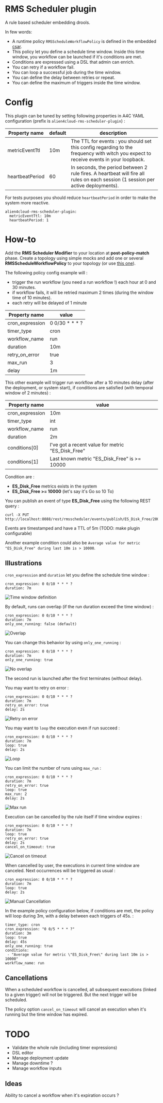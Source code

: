 # RMS Scheduler plugin
A rule based scheduler embedding drools.

In few words:
- A runtime policy `RMSScheduleWorkflowPolicy` is defined in the embedded [csar](src/main/resources/csar/tosca.yml).
- This policy let you define a schedule time window. Inside this time window, you workflow can be launched if it's conditions are met.
- Conditions are expressed using a DSL that admin can enrich.
- You can retry if a workflow fail.
- You can loop a successful job during the time window.
- You can define the delay between retries or repeat.
- You can define the maximum of triggers inside the time window.


# Config

This plugin can be tuned by setting following properties in A4C YAML configuration 
(prefix is `alien4cloud-rms-scheduler-plugin`) :

Property name | default | description 
------------ | -------------| -------------
metricEventTtl | 10m | The TTL for events : you should set this config regarding to the frequency with witch you expect to receive events in your loopback.
heartbeatPeriod | 60 | In seconds, the period between 2 rule fires. A heartbeat will fire all rules on each session (1 session per active deployments).

For tests purposes you should reduce `heartbeatPeriod` in order to make the system more reactive.

```
alien4cloud-rms-scheduler-plugin:
  metricEventTtl: 10m
  heartbeatPeriod: 1
```

# How-to

Add the **RMS Scheduler Modifier** to your location at **post-policy-match** phase.
Create a topology using simple mocks and add one or several **RMSScheduleWorkflowPolicy** to your topology (or use [this one](src/test/resources/csar/sample.yml)).

The following policy config example will :
- trigger the run workflow (you need a run workflow !) each hour at 0 and 30 minutes.
- if workflow fails, it will be retried maximum 2 times (during the window time of 10 minutes).
- each retry will be delayed of 1 minute

Property name | value
------------ | -------------
cron_expression | 0 0/30 * * * ?
timer_type | cron
workflow_name | run
duration | 10m
retry_on_error | true
max_run | 3
delay | 1m

This other example will trigger run workflow after a 10 minutes delay (after the deployment, or system start), if conditions are satisfied (with temporal window of 2 minutes) :

Property name | value
------------ | -------------
cron_expression | 10m
timer_type | int
workflow_name | run
duration | 2m
conditions[0] | I've got a recent value for metric "ES_Disk_Free"
conditions[1] | Last known metric "ES_Disk_Free" is >= 10000

Condition are :
- **ES_Disk_Free** metrics exists in the system
- **ES_Disk_Free >= 10000** (let's say it's Go so 10 To)

You can publish an event of type **ES_Disk_Free** using the following REST query :
```
curl -X PUT http://localhost:8088/rest/rmsscheduler/events/publish/ES_Disk_Free/20000
```

Events are timestamped and have a TTL of 5m (TODO: make plugin configurable)

Another example condition could also be `Average value for metric "ES_Disk_Free" during last 10m is > 10000`.

## Illustrations

`cron_expression` and `duration` let you define the schedule time window :

```
cron_expression: 0 0/10 * * * ?
duration: 7m
```

![Time window definition](doc/images/TimeWindowDefinition.png "Time window definition")

By default, runs can overlap (if the run duration exceed the time window) :

```
cron_expression: 0 0/10 * * * ?
duration: 7m
only_one_running: false (default)
```

![Overlap](doc/images/Overlap.png "Overlap")

You can change this behavior by using `only_one_running` :
```
cron_expression: 0 0/10 * * * ?
duration: 7m
only_one_running: true
```

![No overlap](doc/images/NoOverlap.png "No overlap")

The second run is launched after the first terminates (without delay).

You may want to retry on error :

```
cron_expression: 0 0/10 * * * ?
duration: 7m
retry_on_error: true
delay: 2s
```

![Retry on error](doc/images/RetryOnError.png "Retry on error")

You may want to `loop` the execution even if run succeed :

```
cron_expression: 0 0/10 * * * ?
duration: 7m
loop: true
delay: 2s
```

![Loop](doc/images/Loop.png "Loop")

You can limit the number of runs using `max_run` :

```
cron_expression: 0 0/10 * * * ?
duration: 7m
retry_on_error: true
loop: true
max_run: 2
delay: 2s
```

![Max run](doc/images/MaxRun.png "Max run")

Execution can be cancelled by the rule itself if time window expires :

```
cron_expression: 0 0/10 * * * ?
duration: 7m
loop: true
retry_on_error: true
delay: 2s
cancel_on_timeout: true
```

![Cancel on timeout](doc/images/CancelOnTimeout.png "Cancel on timeout")

When cancelled by user, the executions in current time window are canceled. Next occurrences will be triggered as usual :

```
cron_expression: 0 0/10 * * * ?
duration: 7m
loop: true
delay: 2s
```

![Manual Cancellation](doc/images/ManualCancellation.png "Manual Cancellation")

In the example policy configuration below, if conditions are met, the policy will loop during 3m, with a delay between each triggers of 45s. 
 :

```
timer_type: cron
cron_expression: "0 0/5 * * * ?"
duration: 3m
loop: true
delay: 45s
only_one_running: true
conditions: 
 - "Average value for metric \"ES_Disk_Free\" during last 10m is > 10000"
workflow_name: run
```

## Cancellations

When a scheduled workflow is cancelled, all subsequent executions (linked to a given trigger) will not be triggered. But the next trigger will be scheduled.

The policy option `cancel_on_timeout` will cancel an execution when it's running but the time window has expired.



# TODO

- Validate the whole rule (including timer expressions)
- DSL editor
- Manage deployment update
- Manage downtime ? 
- Manage workflow inputs

## Ideas

Ability to cancel a workflow when it's expiration occurs ?
